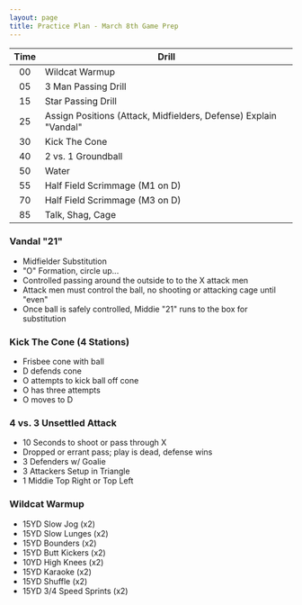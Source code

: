 ```yaml
---
layout: page
title: Practice Plan - March 8th Game Prep
---
```


| Time | Drill |
| :---: | --- |
| 00 | Wildcat Warmup |
| 05 | 3 Man Passing Drill |
| 15 | Star Passing Drill |
| 25 | Assign Positions (Attack, Midfielders, Defense) Explain "Vandal" |
| 30 | Kick The Cone |
| 40 | 2 vs. 1 Groundball |
| 50 | Water |
| 55 | Half Field Scrimmage (M1 on D)|
| 70 | Half Field Scrimmage (M3 on D)|
| 85 | Talk, Shag, Cage | 


### Vandal "21"

* Midfielder Substitution
* "O" Formation, circle up...
* Controlled passing around the outside to to the X attack men
* Attack men must control the ball, no shooting or attacking cage until "even"
* Once ball is safely controlled, Middie "21" runs to the box for substitution

### Kick The Cone (4 Stations)

* Frisbee cone with ball
* D defends cone
* O attempts to kick ball off cone
* O has three attempts
* O moves to D

### 4 vs. 3 Unsettled Attack

* 10 Seconds to shoot or pass through X
* Dropped or errant pass; play is dead, defense wins
* 3 Defenders w/ Goalie
* 3 Attackers Setup in Triangle
* 1 Middie Top Right or Top Left

### Wildcat Warmup

* 15YD Slow Jog (x2)
* 15YD Slow Lunges (x2)
* 15YD Bounders (x2)
* 15YD Butt Kickers (x2)
* 10YD High Knees (x2)
* 15YD Karaoke (x2)
* 15YD Shuffle (x2)
* 15YD 3/4 Speed Sprints (x2)
